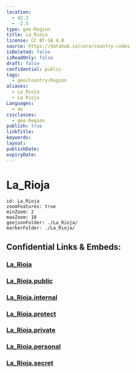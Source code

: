 ```yaml
---
location:
  - 42.3
  - -2.5
type: geo-Region
title: La_Rioja
license: CC BY-SA 4.0
source: https://datahub.io/core/country-codes
isDeleted: false
isReadOnly: false
draft: false
confidential: public
tags:
  - geo/Country/Region
aliases:
  - La_Rioja
  - La Rioja
Languages:
  - de
cssclasses:
  - geo-Region
publish: true
linkTitle: 
keywords: 
layout: 
publishDate: 
expiryDate:
---
```


# La_Rioja

```leaflet
id: La_Rioja
zoomFeatures: true 
minZoom: 2 
maxZoom: 18
geojsonFolder: ./La_Rioja/
markerFolder: ./La_Rioja/
```


## Confidential Links & Embeds: 

### [La_Rioja](/_Standards/Earth/Continent/Europe/Europe~South/Spain/Provinces~Spain/La_Rioja.md) 

### [La_Rioja.public](/_public/Earth/Continent/Europe/Europe~South/Spain/Provinces~Spain/La_Rioja.public.md) 

### [La_Rioja.internal](/_internal/Earth/Continent/Europe/Europe~South/Spain/Provinces~Spain/La_Rioja.internal.md) 

### [La_Rioja.protect](/_protect/Earth/Continent/Europe/Europe~South/Spain/Provinces~Spain/La_Rioja.protect.md) 

### [La_Rioja.private](/_private/Earth/Continent/Europe/Europe~South/Spain/Provinces~Spain/La_Rioja.private.md) 

### [La_Rioja.personal](/_personal/Earth/Continent/Europe/Europe~South/Spain/Provinces~Spain/La_Rioja.personal.md) 

### [La_Rioja.secret](/_secret/Earth/Continent/Europe/Europe~South/Spain/Provinces~Spain/La_Rioja.secret.md)

